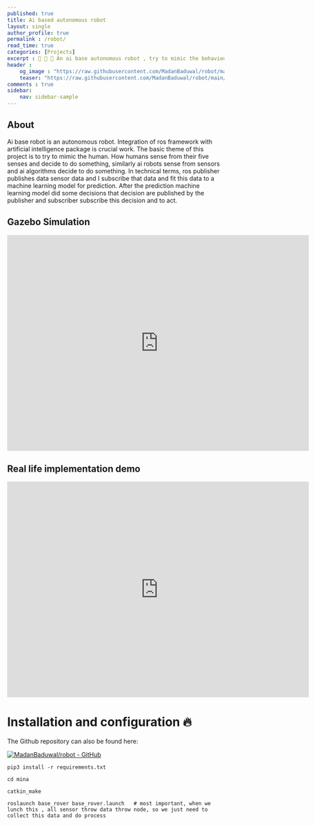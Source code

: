 ```yaml
---
published: true
title: Ai based autonomous robot
layout: single
author_profile: true
permalink : /robot/
read_time: true
categories: [Projects]
excerpt : 🤖 🦾 🦿 An ai base autonomous robot , try to mimic the behaviour of human from computer vision.
header :
    og_image : "https://raw.githubusercontent.com/MadanBaduwal/robot/main/robot-image.png"
    teaser: "https://raw.githubusercontent.com/MadanBaduwal/robot/main/robot-image.png"
comments : true
sidebar:
    nav: sidebar-sample
---
```


## About
Ai base robot is an autonomous robot.  Integration of ros framework with artificial intelligence package is crucial work. The basic theme of this project is to try to mimic the human. How humans sense from their five senses and decide to do something, similarly ai robots sense from sensors and ai algorithms decide to do something.
In technical terms, ros publisher publishes data sensor data and I subscribe that data and fit this data to a machine learning model for prediction.
After the prediction machine learning model did some decisions that decision are published by the publisher and subscriber subscribe this decision and to act.

## Gazebo Simulation
<iframe width="700" height="500" src="https://www.youtube.com/embed/1U3eIhNUA8E" frameborder="0" allow="accelerometer; autoplay; encrypted-media; gyroscope; picture-in-picture" allowfullscreen></iframe>

## Real life implementation demo
<iframe width="700" height="500" src="https://www.youtube.com/embed/p2tP7P1SlUQ" frameborder="0" allow="accelerometer; autoplay; encrypted-media; gyroscope; picture-in-picture" allowfullscreen></iframe>

<br>

# Installation and configuration 🔥

The Github repository can also be found here:

[![MadanBaduwal/robot - GitHub](https://gh-card.dev/repos/MadanBaduwal/robot.svg)](https://github.com/MadanBaduwal/robot)

```shell
pip3 install -r requirements.txt

cd mina

catkin_make

roslaunch base_rover base_rover.launch   # most important, when we lunch this , all sensor throw data throw node, so we just need to collect this data and do process
```
